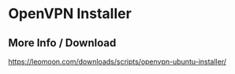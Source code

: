 # OpenVPN Installer
## More Info / Download
https://leomoon.com/downloads/scripts/openvpn-ubuntu-installer/
